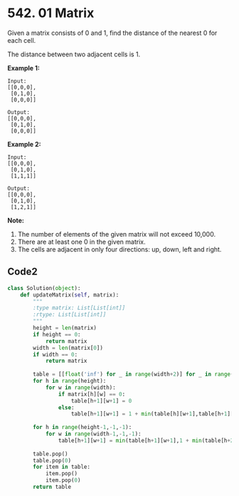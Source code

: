 # 542. 01 Matrix

Given a matrix consists of 0 and 1, find the distance of the nearest 0 for each cell.

The distance between two adjacent cells is 1.

 

**Example 1:**

```
Input:
[[0,0,0],
 [0,1,0],
 [0,0,0]]

Output:
[[0,0,0],
 [0,1,0],
 [0,0,0]]
```

**Example 2:**

```
Input:
[[0,0,0],
 [0,1,0],
 [1,1,1]]

Output:
[[0,0,0],
 [0,1,0],
 [1,2,1]]
```

 

**Note:**

1. The number of elements of the given matrix will not exceed 10,000.
2. There are at least one 0 in the given matrix.
3. The cells are adjacent in only four directions: up, down, left and right.



## Code2

```python
class Solution(object):
    def updateMatrix(self, matrix):
        """
        :type matrix: List[List[int]]
        :rtype: List[List[int]]
        """
        height = len(matrix)
        if height == 0:
            return matrix
        width = len(matrix[0])
        if width == 0:
            return matrix
        
        table = [[float('inf') for _ in range(width+2)] for _ in range(height+2)]
        for h in range(height):
            for w in range(width):
                if matrix[h][w] == 0:
                    table[h+1][w+1] = 0
                else:
                    table[h+1][w+1] = 1 + min(table[h][w+1],table[h+1][w])
                    
        for h in range(height-1,-1,-1):
            for w in range(width-1,-1,-1):
                table[h+1][w+1] = min(table[h+1][w+1],1 + min(table[h+2][w+1],table[h+1][w+2]))
        
        table.pop()
        table.pop(0)
        for item in table:
            item.pop()
            item.pop(0)
        return table
```


